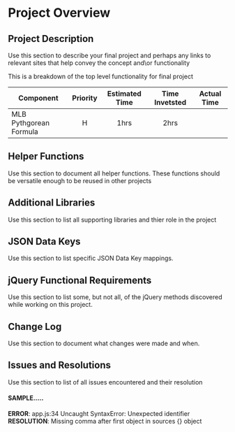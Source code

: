 # Project Overview

## Project Description

Use this section to describe your final project and perhaps any links to relevant sites that help convey the concept and\or functionality

This is a breakdown of the top level functionality for final project

| Component | Priority | Estimated Time | Time Invetsted | Actual Time |
| --- | :---: |  :---: | :---: | :---: |
|  MLB Pythgorean Formula| H | 1hrs| 2hrs |  |

## Helper Functions
Use this section to document all helper functions. These functions should be versatile enough to be reused in other projects

## Additional Libraries
 Use this section to list all supporting libraries and thier role in the project

## JSON Data Keys
 Use this section to list specific JSON Data Key mappings.  

## jQuery Functional Requirements
 Use this section to list some, but not all, of the jQuery methods discovered while working on this project.

## Change Log
 Use this section to document what changes were made and when.

## Issues and Resolutions
 Use this section to list of all issues encountered and their resolution

#### SAMPLE.....
**ERROR**: app.js:34 Uncaught SyntaxError: Unexpected identifier                                
**RESOLUTION**: Missing comma after first object in sources {} object
